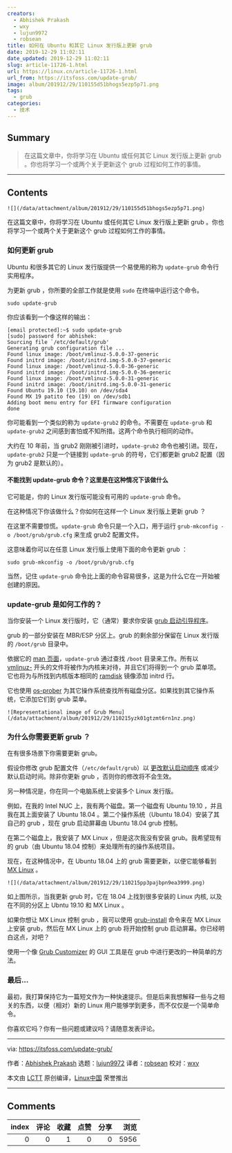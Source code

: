 ```yaml
---
creators:
  - Abhishek Prakash
  - wxy
  - lujun9972
  - robsean
title: 如何在 Ubuntu 和其它 Linux 发行版上更新 grub
date: 2019-12-29 11:02:11
date_updated: 2019-12-29 11:02:11
slug: article-11726-1.html
url: https://linux.cn/article-11726-1.html
url_from: https://itsfoss.com/update-grub/
image: album/201912/29/110155d51bhogs5ezp5p71.png
tags:
  - grub
categories:
  - 技术
---
```


## Summary

> 在这篇文章中，你将学习在 Ubuntu 或任何其它 Linux 发行版上更新 grub 。你也将学习一个或两个关于更新这个 grub 过程如何工作的事情。

***

<!-- more -->

## Contents

`![](/data/attachment/album/201912/29/110155d51bhogs5ezp5p71.png)`

在这篇文章中，你将学习在 Ubuntu 或任何其它 Linux 发行版上更新 grub 。你也将学习一个或两个关于更新这个 grub 过程如何工作的事情。

### 如何更新 grub

Ubuntu 和很多其它的 Linux 发行版提供一个易使用的称为 `update-grub` 命令行实用程序。

为更新 grub ，你所要的全部工作就是使用 `sudo` 在终端中运行这个命令。

```shell
sudo update-grub
```

你应该看到一个像这样的输出：

```shell
[email protected]:~$ sudo update-grub
[sudo] password for abhishek:
Sourcing file `/etc/default/grub'
Generating grub configuration file ...
Found linux image: /boot/vmlinuz-5.0.0-37-generic
Found initrd image: /boot/initrd.img-5.0.0-37-generic
Found linux image: /boot/vmlinuz-5.0.0-36-generic
Found initrd image: /boot/initrd.img-5.0.0-36-generic
Found linux image: /boot/vmlinuz-5.0.0-31-generic
Found initrd image: /boot/initrd.img-5.0.0-31-generic
Found Ubuntu 19.10 (19.10) on /dev/sda4
Found MX 19 patito feo (19) on /dev/sdb1
Adding boot menu entry for EFI firmware configuration
done
```

你可能看到一个类似的称为 `update-grub2` 的命令。不需要在 `update-grub` 和 `update-grub2` 之间感到害怕或不知所措。这两个命令执行相同的动作。

大约在 10 年前，当 grub2 刚刚被引进时，`update-grub2` 命令也被引进。现在，`update-grub2` 只是一个链接到 `update-grub` 的符号，它们都更新 grub2 配置（因为 grub2 是默认的）。

#### 不能找到 update-grub 命令？这里是在这种情况下该做什么

它可能是，你的 Linux 发行版可能没有可用的 `update-grub` 命令。

在这种情况下你该做什么？你如何在这样一个 Linux 发行版上更新 grub ？

在这里不需要惊慌。`update-grub` 命令只是一个入口，用于运行 `grub-mkconfig -o /boot/grub/grub.cfg` 来生成 grub2 配置文件。

这意味着你可以在任意 Linux 发行版上使用下面的命令更新 grub ：

```shell
sudo grub-mkconfig -o /boot/grub/grub.cfg
```

当然，记住 `update-grub` 命令比上面的命令容易很多，这是为什么它在一开始被创建的原因。

### update-grub 是如何工作的？

当你安装一个 Linux 发行版时，它（通常）要求你安装 [grub 启动引导程序](https://en.wikipedia.org/wiki/GNU_GRUB)。

grub 的一部分安装在 MBR/ESP 分区上。grub 的剩余部分保留在 Linux 发行版的 `/boot/grub` 目录中。

依据它的 [man 页面](https://manpages.debian.org/testing/grub-legacy/update-grub.8.en.html)，`update-grub` 通过查找 `/boot` 目录来工作。所有以 [vmlinuz-](https://www.ibm.com/developerworks/community/blogs/mhhaque/entry/anatomy_of_the_initrd_and_vmlinuz?lang=en) 开头的文件将被作为内核来对待，并且它们将得到一个 grub 菜单项。它也将为与所找到内核版本相同的 [ramdisk](https://en.wikipedia.org/wiki/Initial_ramdisk) 镜像添加 initrd 行。

它也使用 [os-prober](https://packages.debian.org/sid/utils/os-prober) 为其它操作系统查找所有磁盘分区。如果找到其它操作系统，它添加它们到 grub 菜单。

`![Representational image of Grub Menu](/data/attachment/album/201912/29/110215yzk01gtzmt6rn1nz.png)`

### 为什么你需要更新 grub ？

在有很多场景下你需要更新 grub。

假设你修改 grub 配置文件（`/etc/default/grub`）以 [更改默认启动顺序](https://itsfoss.com/grub-customizer-ubuntu/) 或减少默认启动时间。除非你更新 grub ，否则你的修改将不会生效。

另一种情况是，你在同一个电脑系统上安装多个 Linux 发行版。

例如，在我的 Intel NUC 上，我有两个磁盘。第一个磁盘有 Ubuntu 19.10 ，并且我在其上面安装了 Ubuntu 18.04 。第二个操作系统（Ubuntu 18.04）安装了其自己的 grub ，现在 grub 启动屏幕由 Ubuntu 18.04 grub 控制。

在第二个磁盘上，我安装了 MX Linux ，但是这次我没有安装 grub。我希望现有的 grub（由 Ubuntu 18.04 控制）来处理所有的操作系统项目。

现在，在这种情况中，在 Ubuntu 18.04 上的 grub 需要更新，以便它能够看到 [MX Linux](https://mxlinux.org/) 。

`![](/data/attachment/album/201912/29/110215pp3pajbpn9ea3999.png)`

如上图所示，当我更新 grub 时，它在 18.04 上找到很多安装的 Linux 内核, 以及在不同的分区上 Ubntu 19.10 和 MX Linux 。

如果你想让 MX Linux 控制 grub ，我可以使用 [grub-install](https://www.gnu.org/software/grub/manual/grub/html_node/Installing-GRUB-using-grub_002dinstall.html) 命令来在 MX Linux 上安装 grub，然后在 MX Linux 上的 grub 将开始控制 grub 启动屏幕。你已经明白这点，对吧？

使用一个像 [Grub Customizer](https://itsfoss.com/customize-grub-linux/) 的 GUI 工具是在 grub 中进行更改的一种简单的方法。

### 最后…

最初，我打算保持它为一篇短文作为一种快速提示。但是后来我想解释一些与之相关的东西，以便（相对）新的 Linux 用户能够学到更多，而不仅仅是一个简单命令。

你喜欢它吗？你有一些问题或建议吗？请随意发表评论。

---

via: <https://itsfoss.com/update-grub/>

作者：[Abhishek Prakash](https://itsfoss.com/author/abhishek/) 选题：[lujun9972](https://github.com/lujun9972) 译者：[robsean](https://github.com/robsean) 校对：[wxy](https://github.com/wxy)

本文由 [LCTT](https://github.com/LCTT/TranslateProject) 原创编译，[Linux中国](https://linux.cn/) 荣誉推出

***

## Comments


|   index |   评论 |   收藏 |   点赞 |   分享 |   浏览 |
|--------:|-------:|-------:|-------:|-------:|-------:|
|       0 |      0 |      1 |      0 |      0 |   5956 |
